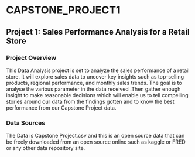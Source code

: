 # CAPSTONE_PROJECT1

## Project 1: Sales Performance Analysis for a Retail Store

### Project Overview
This Data Analysis project is set to analyze the sales performance of a retail store. It will explore sales data to uncover key insights such as top-selling products, regional 
performance, and monthly sales trends. The goal is to analyse the various parameter in the data received .Then gather enough insight to make reasonable decisions which will enable us to tell compelling stories around our data from the findings gotten and to know the best performance from our Capstone Project data.

### Data Sources
The Data is Capstone Project.csv and this is an open source data that can be freely downloaded from an open source online such as kaggle or FRED or any other data repository site.
